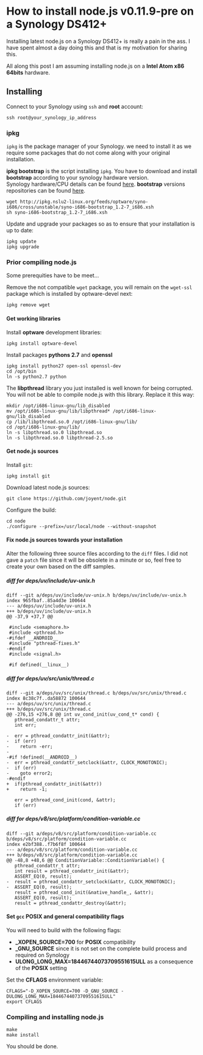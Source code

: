 # How to install node.js v0.11.9-pre on a Synology DS412+

Installing latest node.js on a Synology DS412+ is really a pain in the ass. I have spent almost a day doing this and that is my motivation for sharing this.

All along this post I am assuming installing node.js on a __Intel Atom x86 64bits__ hardware. 

## Installing

Connect to your Synology using `ssh` and __root__ account:

	ssh root@your_synology_ip_address
	
### ipkg

`ipkg` is the package manager of your Synology. we need to install it as we require some packages that do not come along with your original installation.

__ipkg bootstrap__ is the script installing `ipkg`. You have to download and install __bootstrap__ according to your synology hardware version.  
Synology hardware/CPU details can be found [here][cpu].
__bootstrap__ versions repositories can be found [here][bootstrap].

	wget http://ipkg.nslu2-linux.org/feeds/optware/syno-i686/cross/unstable/syno-i686-bootstrap_1.2-7_i686.xsh
	sh syno-i686-bootstrap_1.2-7_i686.xsh

Update and upgrade your packages so as to ensure that your installation is up to date:

	ipkg update
	ipkg upgrade
	
### Prior compiling node.js
Some prerequities have to be meet...


Remove the not compatible `wget` package, you will remain on the `wget-ssl` package which is installed by optware-devel next:

	ipkg remove wget
	
#### Get working libraries
Install __optware__ development libraries:

	ipkg install optware-devel

Install packages __pythons 2.7__ and  __openssl__

	ipkg install python27 open-ssl openssl-dev
	cd /opt/bin
	ln -s python2.7 python

The __libpthread__ library you just installed is well known for being corrupted. You will not be able to compile node.js with this library. Replace it this way:

	mkdir /opt/i686-linux-gnu/lib_disabled
	mv /opt/i686-linux-gnu/lib/libpthread* /opt/i686-linux-gnu/lib_disabled
	cp /lib/libpthread.so.0 /opt/i686-linux-gnu/lib/
	cd /opt/i686-linux-gnu/lib/
	ln -s libpthread.so.0 libpthread.so
	ln -s libpthread.so.0 libpthread-2.5.so
	
#### Get node.js sources
Install `git`:

	ipkg install git
	
Download latest node.js sources:

	git clone https://github.com/joyent/node.git

Configure the build:

	cd node
	./configure --prefix=/usr/local/node --without-snapshot
	
#### Fix node.js sources towards your installation

Alter the following three source files according to the `diff` files. I did not gave a `patch` file since it will be obsolete in a minute or so, feel free to create your own based on the diff samples.

##### diff for __deps/uv/include/uv-unix.h__  

	diff --git a/deps/uv/include/uv-unix.h b/deps/uv/include/uv-unix.h
	index 965fbaf..85a4d3e 100644
	--- a/deps/uv/include/uv-unix.h
	+++ b/deps/uv/include/uv-unix.h
	@@ -37,9 +37,7 @@
	 
	 #include <semaphore.h>
	 #include <pthread.h>
	-#ifdef __ANDROID__
	 #include "pthread-fixes.h"
	-#endif
	 #include <signal.h>
	 
	 #if defined(__linux__) 

##### diff for __deps/uv/src/unix/thread.c__

	diff --git a/deps/uv/src/unix/thread.c b/deps/uv/src/unix/thread.c
	index 8c38c7f..da58872 100644
	--- a/deps/uv/src/unix/thread.c
	+++ b/deps/uv/src/unix/thread.c
	@@ -276,15 +276,8 @@ int uv_cond_init(uv_cond_t* cond) {
	   pthread_condattr_t attr;
	   int err;
	 
	-  err = pthread_condattr_init(&attr);
	-  if (err)
	-    return -err;
	-
	-#if !defined(__ANDROID__)
	-  err = pthread_condattr_setclock(&attr, CLOCK_MONOTONIC);
	-  if (err)
	-    goto error2;
	-#endif
	+  if(pthread_condattr_init(&attr))
	+    return -1;
	 
	   err = pthread_cond_init(cond, &attr);
	   if (err)

##### diff for __deps/v8/src/platform/condition-variable.cc__

	diff --git a/deps/v8/src/platform/condition-variable.cc b/deps/v8/src/platform/condition-variable.cc
	index e2bf388..f7b6f8f 100644
	--- a/deps/v8/src/platform/condition-variable.cc
	+++ b/deps/v8/src/platform/condition-variable.cc
	@@ -48,8 +48,6 @@ ConditionVariable::ConditionVariable() {
	   pthread_condattr_t attr;
	   int result = pthread_condattr_init(&attr);
	   ASSERT_EQ(0, result);
	-  result = pthread_condattr_setclock(&attr, CLOCK_MONOTONIC);
	-  ASSERT_EQ(0, result);
	   result = pthread_cond_init(&native_handle_, &attr);
	   ASSERT_EQ(0, result);
	   result = pthread_condattr_destroy(&attr);

#### Set `gcc` __POSIX__ and general compatibility flags
You will need to build with the following flags:

* __\_XOPEN\_SOURCE=700__ for __POSIX__ compatibility
* __\_GNU\_SOURCE__ since it is not set on the complete build process and required on Synology
* __ULONG\_LONG\_MAX=18446744073709551615ULL__ as a consequence of the __POSIX__ setting  
 
Set the __CFLAGS__ environment variable:

	CFLAGS="-D_XOPEN_SOURCE=700 -D_GNU_SOURCE -DULONG_LONG_MAX=18446744073709551615ULL"
	export CFLAGS
	
### Compiling and installing node.js

	make
	make install
	
You should be done.


[cpu]: http://forum.synology.com/wiki/index.php/What_kind_of_CPU_does_my_NAS_have "Synology hardware/CPU"
[bootstrap]: http://forum.synology.com/wiki/index.php/Overview_on_modifying_the_Synology_Server,_bootstrap,_ipkg_etc#How_to_install_ipkg "Synology bootstrap repositories"


